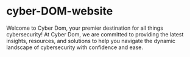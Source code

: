 # cyber-DOM-website
Welcome to Cyber Dom, your premier destination for all things cybersecurity! At Cyber Dom, we are committed to providing the latest insights, resources, and solutions to help you navigate the dynamic landscape of cybersecurity with confidence and ease.  
